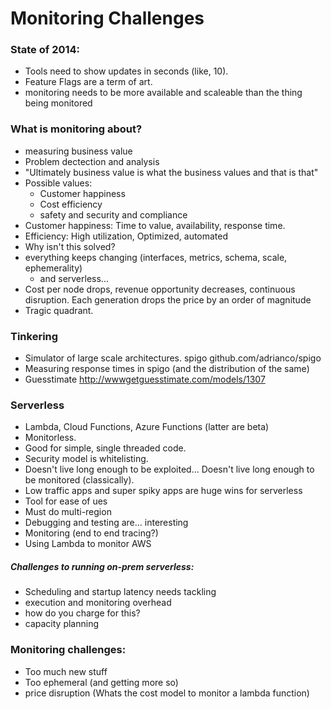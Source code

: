 # Monitoring Challenges

### State of 2014:
* Tools need to show updates in seconds (like, 10).
* Feature Flags are a term of art.
* monitoring needs to be more available and scaleable than the thing being monitored

### What is monitoring about?

* measuring business value
* Problem dectection and analysis
* "Ultimately business value is what the business values and that is that"
* Possible values:
    * Customer happiness
    * Cost efficiency
    * safety and security and compliance
* Customer happiness: Time to value, availability, response time.
* Efficiency: High utilization, Optimized, automated
* Why isn't this solved?
* everything keeps changing (interfaces, metrics, schema, scale, ephemerality)
    * and serverless...
* Cost per node drops, revenue opportunity decreases, continuous disruption. Each generation drops the price by an order of magnitude
* Tragic quadrant.  

### Tinkering

* Simulator of large scale architectures.  spigo  github.com/adrianco/spigo
* Measuring response times in spigo (and the distribution of the same)
* Guesstimate  http://wwwgetguesstimate.com/models/1307

### Serverless
* Lambda, Cloud Functions, Azure Functions (latter are beta)
* Monitorless.
* Good for simple, single threaded code.  
* Security model is whitelisting.
* Doesn't live long enough to be exploited... Doesn't live long enough to be monitored (classically).
* Low traffic apps and super spiky apps are huge wins for serverless
* Tool for ease of ues
* Must do multi-region
* Debugging and testing are... interesting
* Monitoring (end to end tracing?)
* Using Lambda to monitor AWS
##### Challenges to running on-prem serverless:
* Scheduling and startup latency needs tackling
* execution and monitoring overhead
* how do you charge for this?
* capacity planning

### Monitoring challenges:
* Too much new stuff
* Too ephemeral (and getting more so)
* price disruption (Whats the cost model to monitor a lambda function)
